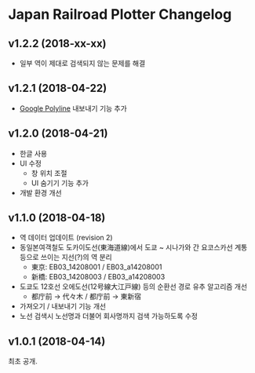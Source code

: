 # Japan Railroad Plotter Changelog

## v1.2.2 (2018-xx-xx)

* 일부 역이 제대로 검색되지 않는 문제를 해결

## v1.2.1 (2018-04-22)

* [Google Polyline](https://developers.google.com/maps/documentation/utilities/polylinealgorithm) 내보내기 기능 추가

## v1.2.0 (2018-04-21)

* 한글 사용
* UI 수정
  * 창 위치 조절
  * UI 숨기기 기능 추가
* 개발 환경 개선

## v1.1.0 (2018-04-18)

* 역 데이터 업데이트 (revision 2)
* 동일본여객철도 도카이도선(東海道線)에서 도쿄 ~ 시나가와 간 요코스카선 계통 등으로 쓰이는 지선(?)의 역 분리
  * 東京: EB03_14208001 / EB03_a14208001
  * 新橋: EB03_14208003 / EB03_a14208003
* 도쿄도 12호선 오에도선(12号線大江戸線) 등의 순환선 경로 유추 알고리즘 개선
  * 都庁前 → 代々木 / 都庁前 → 東新宿
* 가져오기 / 내보내기 기능 개선
* 노선 검색시 노선명과 더불어 회사명까지 검색 가능하도록 수정

## v1.0.1 (2018-04-14)

최초 공개.
